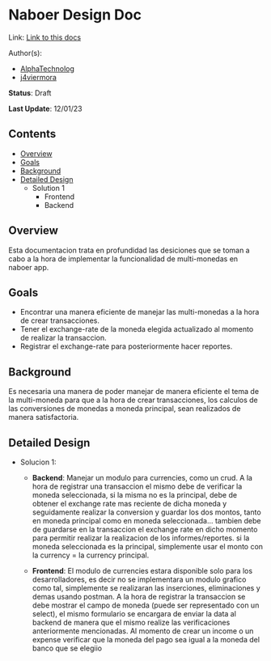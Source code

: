 <!-- Recommended reading -->
<!-- https://www.freecodecamp.org/news/how-to-write-a-good-software-design-document-66fcf019569c/ -->

# Naboer Design Doc
Link: [Link to this docs](#)

Author(s):
- [AlphaTechnolog](https://github.com/AlphaTechnolog)
- [j4viermora](https://github.com/j4viermora)

**Status**: Draft

**Last Update**: 12/01/23

## Contents

- [Overview](#overview)
- [Goals](#goals)
- [Background](#background)
- [Detailed Design](#detailed-design)
    - Solution 1
        - Frontend
        - Backend

## Overview

Esta documentacion trata en profundidad las desiciones que se toman a cabo
a la hora de implementar la funcionalidad de multi-monedas en naboer app.

## Goals

- Encontrar una manera eficiente de manejar las multi-monedas a la hora de crear transacciones.
- Tener el exchange-rate de la moneda elegida actualizado al momento de realizar la transaccion.
- Registrar el exchange-rate para posteriormente hacer reportes.

## Background

Es necesaria una manera de poder manejar de manera eficiente el tema de la multi-moneda para que a la hora
de crear transacciones, los calculos de las conversiones de monedas a moneda principal, sean realizados de manera satisfactoria.

## Detailed Design

- Solucion 1:

    - **Backend**: Manejar un modulo para currencies, como un crud. A la hora de registrar una transaccion el mismo debe
    de verificar la moneda seleccionada, si la misma no es la principal, debe de obtener el exchange rate mas reciente de dicha moneda y
    seguidamente realizar la conversion y guardar los dos montos, tanto en moneda principal como en moneda seleccionada...
    tambien debe de guardarse en la transaccion el exchange rate en dicho momento para permitir realizar la realizacion de los
    informes/reportes. si la moneda seleccionada es la principal, simplemente usar el monto con la currency = la currency principal.

    - **Frontend**: El modulo de currencies estara disponible solo para los desarrolladores, es decir no se implementara un modulo
    grafico como tal, simplemente se realizaran las inserciones, eliminaciones y demas usando postman. A la hora de registrar la transaccion
    se debe mostrar el campo de moneda (puede ser representado con un select), el mismo formulario se encargara de enviar la data al backend
    de manera que el mismo realize las verificaciones anteriormente mencionadas.
    Al momento de crear un income o un expense verificar que la moneda del pago sea igual a la moneda del banco que se elegiio 
